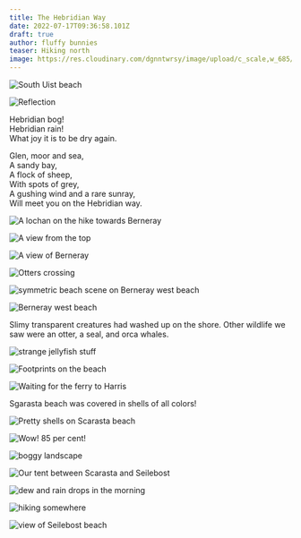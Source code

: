 ```yaml
---
title: The Hebridian Way
date: 2022-07-17T09:36:58.101Z
draft: true
author: fluffy bunnies
teaser: Hiking north
image: https://res.cloudinary.com/dgnntwrsy/image/upload/c_scale,w_685/v1658053124/IMG_20220629_112646_pt55pl.jpg
---
```

![South Uist beach](https://res.cloudinary.com/dgnntwrsy/image/upload/c_scale,w_800/v1658053079/IMG_20220628_095808_dfnvub.jpg)

![Reflection](https://res.cloudinary.com/dgnntwrsy/image/upload/c_scale,h_800/v1658053100/IMG_20220628_144958_ohowrt.jpg)

Hebridian bog!\
Hebridian rain!\
What joy it is to be dry again.

Glen, moor and sea,\
A sandy bay,\
A flock of sheep,\
With spots of grey,\
A gushing wind and a rare sunray,\
Will meet you on the Hebridian way.

![A lochan on the hike towards Berneray](https://res.cloudinary.com/dgnntwrsy/image/upload/c_scale,w_820/v1658053123/IMG_20220629_120449_hms0p4.jpg)

![A view from the top](https://res.cloudinary.com/dgnntwrsy/image/upload/c_scale,w_775/v1658053125/IMG_20220629_120721_k5nwqn.jpg)

![A view of Berneray](https://res.cloudinary.com/dgnntwrsy/image/upload/c_scale,w_787/v1658053156/IMG_20220629_104847992_nyjl3l.jpg)

![Otters crossing](https://res.cloudinary.com/dgnntwrsy/image/upload/c_scale,w_879/v1658053192/IMG_20220629_123745717.MP_deyrnn.jpg)

![symmetric beach scene on Berneray west beach](https://res.cloudinary.com/dgnntwrsy/image/upload/c_scale,w_733/v1658053125/IMG_20220629_161021_w6s6wv.jpg)

![Berneray west beach](https://res.cloudinary.com/dgnntwrsy/image/upload/c_scale,w_820/v1658053128/IMG_20220629_161029_dn96hc.jpg)

Slimy transparent creatures had washed up on the shore. Other wildlife we saw were an otter, a seal, and orca whales.

![strange jellyfish stuff](https://res.cloudinary.com/dgnntwrsy/image/upload/c_scale,w_820/v1658053129/IMG_20220629_155758_lpw3m5.jpg)

![Footprints on the beach](https://res.cloudinary.com/dgnntwrsy/image/upload/c_scale,w_583/v1658053162/IMG_20220629_190248_larp6f.jpg)

![Waiting for the ferry to Harris](https://res.cloudinary.com/dgnntwrsy/image/upload/c_scale,w_852/v1658053152/IMG_20220630_080158159_v9ip9q.jpg)

Sgarasta beach was covered in shells of all colors!

![Pretty shells on Scarasta beach](https://res.cloudinary.com/dgnntwrsy/image/upload/c_scale,w_901/v1658053150/IMG_20220630_141957857_fjpt1h.jpg)

![Wow! 85 per cent!](https://res.cloudinary.com/dgnntwrsy/image/upload/c_scale,w_678/v1658053172/IMG_20220701_192728_sksacf.jpg)

![boggy landscape](https://res.cloudinary.com/dgnntwrsy/image/upload/c_scale,w_617/v1658053191/IMG_20220701_170736_cezlaa.jpg)

![Our tent between Scarasta and Seilebost](https://res.cloudinary.com/dgnntwrsy/image/upload/c_scale,w_833/v1658053193/IMG_20220630_171617772_yko4sr.jpg)

![dew and rain drops in the morning](https://res.cloudinary.com/dgnntwrsy/image/upload/c_scale,w_879/v1658053214/IMG_20220701_090804440_fxbknu.jpg)

![hiking somewhere](https://res.cloudinary.com/dgnntwrsy/image/upload/c_scale,w_866/v1658053196/IMG_20220701_170742_n5babf.jpg)

![view of Seilebost beach](https://res.cloudinary.com/dgnntwrsy/image/upload/c_scale,w_833/v1658053230/IMG_20220701_131816451_szxxoj.jpg)